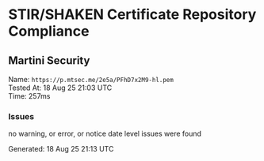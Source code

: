 # STIR/SHAKEN Certificate Repository Compliance

## Martini Security

Name: `https://p.mtsec.me/2e5a/PFhD7x2M9-hl.pem`\
Tested At: 18 Aug 25 21:03 UTC\
Time: 257ms

### Issues

no warning, or error, or notice date level issues were found

Generated: 18 Aug 25 21:13 UTC